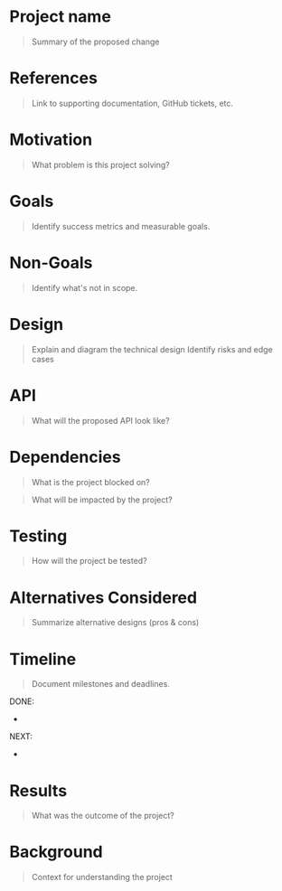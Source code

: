 # Project name

> Summary of the proposed change

# References

> Link to supporting documentation, GitHub tickets, etc.

# Motivation

> What problem is this project solving?

# Goals

> Identify success metrics and measurable goals.

# Non-Goals

> Identify what's not in scope.

# Design

> Explain and diagram the technical design
> Identify risks and edge cases

# API

> What will the proposed API look like?

# Dependencies

> What is the project blocked on?

> What will be impacted by the project?

# Testing

> How will the project be tested?

# Alternatives Considered

> Summarize alternative designs (pros & cons)

# Timeline

> Document milestones and deadlines.

DONE:

  -

NEXT:

  -
  
# Results

> What was the outcome of the project?

# Background

> Context for understanding the project

